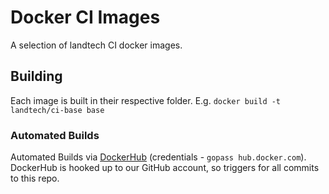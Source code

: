 # Docker CI Images

A selection of landtech CI docker images. 

## Building

Each image is built in their respective folder. E.g. `docker build -t landtech/ci-base base`

### Automated Builds

Automated Builds via [DockerHub](https://hub.docker.com/r/landtech) (credentials - `gopass hub.docker.com`). DockerHub is hooked up to our GitHub account, so triggers for all commits to this repo.
